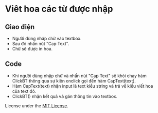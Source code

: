 # Viêt hoa các từ được nhập

## Giao điện
- Người dùng nhập chữ vào textbox.
- Sau đó nhấn nút "Cap Text".
- Chữ sẽ được in hoa.


## Code
- Khi người dùng nhập chữ và nhấn nút "Cap Text" sẽ khỏi chạy hàm ClickBT thông qua sự kiên onclick gọi đến hàm CapText(text).
- Hàm CapText(text) nhận input là text kiểu string và trả vể kiểu viết hoa của text đó.
- ClickBT() nhận kết quả và gán thông tin vào textbox.

License under the [MIT License](LICENSE).
